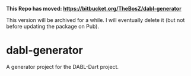 **This Repo has moved: https://bitbucket.org/TheBosZ/dabl-generator**

This version will be archived for a while. I will eventually delete it (but not before updating the package on Pub).

dabl-generator
==============

A generator project for the DABL-Dart project.
